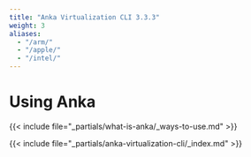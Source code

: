 ```yaml
---
title: "Anka Virtualization CLI 3.3.3"
weight: 3
aliases:
  - "/arm/"
  - "/apple/"
  - "/intel/"
---
```


# Using Anka

{{< include file="_partials/what-is-anka/_ways-to-use.md" >}}

{{< include file="_partials/anka-virtualization-cli/_index.md" >}}
